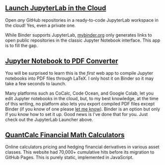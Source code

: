 ## [Launch JupyterLab in the Cloud](https://yc14e.github.io/jupyterlab-launcher)

Open *any* GitHub repositories in a ready-to-code JupyterLab workspace in the cloud! Yes, even a private one.

While Binder supports JupyterLab, [mybinder.org](https://mybinder.org/) only generates links to open public repositories in the classic Jupyter Notebook interface. This app is to fill the gap. 


## [Jupyter Notebook to PDF Converter](https://yc14e.github.io/nb2pdf)

You will be surprised to learn this is the *first* web app to compile Jupyter notebooks into PDF files through LaTeX. I only host it on Binder so it may take a few seconds to launch. 

Many platforms such as CoCalc, Code Ocean, and Google Colab, let you edit Jupyter notebooks in the cloud, but, to my best knowledge, at the time of this writing, no platform also lets you export compiled PDF files except Binder (if you know of one please [let me know](https://github.com/yc14e/yc14e.github.io/issues)). Binder is an option but only if you know how to set it up. Good news is I've done that for you. Just check out the JupyterLab Launcher above. 


## [QuantCalc Financial Math Calculators](https://yc14e.github.io/quantcalc-net)

Online calculators pricing and hedging financial derivatives in various asset classes. This website had 70,000+
cumulative hits before its migration to GitHub Pages. This is purely static, implemented in JavaScript. 
